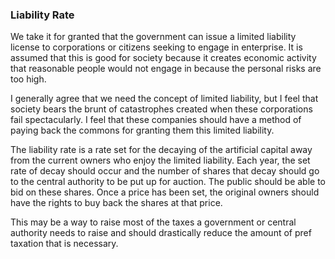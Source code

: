 ### Liability Rate

We take it for granted that the government can issue a limited liability license to corporations or citizens seeking to engage in enterprise. It is assumed that this is good for society because it creates economic activity that reasonable people would not engage in because the personal risks are too high.

I generally agree that we need the concept of limited liability, but I feel that society bears the brunt of catastrophes created when these corporations fail spectacularly. I feel that these companies should have a method of paying back the commons for granting them this limited liability.

The liability rate is a rate set for the decaying of the artificial capital away from the current owners who enjoy the limited liability. Each year, the set rate of decay should occur and the number of shares that decay should go to the central authority to be put up for auction. The public should be able to bid on these shares. Once a price has been set, the original owners should have the rights to buy back the shares at that price.

This may be a way to raise most of the taxes a government or central authority needs to raise and should drastically reduce the amount of pref taxation that is necessary.
